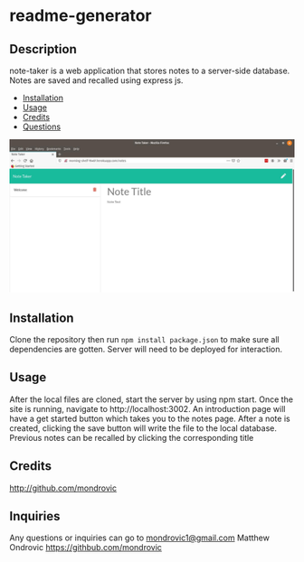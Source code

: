 
  # readme-generator

  ## Description

note-taker is a web application that stores notes to a server-side database. Notes are saved and recalled using express js.

  
  * [Installation](#installation)
  * [Usage](#usage)
  * [Credits](#Credits)
  * [Questions](#questions)
  

![image](./note-taker.jpg)

## Installation

Clone the repository then run `npm install package.json` to make sure all dependencies are gotten. Server will need to be deployed for interaction.


## Usage

After the local files are cloned, start the server by using npm start. Once the site is running, navigate to http://localhost:3002. An introduction page will have a get started button which takes you to the notes page. After a note is created, clicking the save button will write the file to the local database. Previous notes can be recalled by clicking the corresponding title 


## Credits

http://github.com/mondrovic
      

## Inquiries

Any questions or inquiries can go to mondrovic1@gmail.com
Matthew Ondrovic
https://githbub.com/mondrovic
    
  
